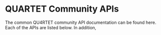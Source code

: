 # QUARTET Community APIs

The common QU4RTET community API documentation can be found here.  Each
of the APIs are listed below.  In addition,

